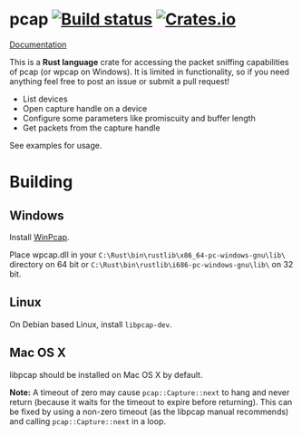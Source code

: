 # pcap [![Build status](https://api.travis-ci.org/ebfull/pcap.svg)](https://travis-ci.org/ebfull/pcap) [![Crates.io](https://img.shields.io/crates/v/pcap.svg)](https://crates.io/crates/pcap) #

[Documentation](http://www.rust-ci.org/ebfull/pcap/doc/pcap/)

This is a **Rust language** crate for accessing the packet sniffing capabilities of pcap (or wpcap on Windows).
It is limited in functionality, so if you need anything feel free to post an issue or submit a pull request!

* List devices
* Open capture handle on a device
* Configure some parameters like promiscuity and buffer length
* Get packets from the capture handle

See examples for usage.

# Building

## Windows

Install [WinPcap](http://www.winpcap.org/install/default.htm).

Place wpcap.dll in your `C:\Rust\bin\rustlib\x86_64-pc-windows-gnu\lib\` directory on 64 bit
or `C:\Rust\bin\rustlib\i686-pc-windows-gnu\lib\` on 32 bit.

## Linux

On Debian based Linux, install `libpcap-dev`.

## Mac OS X

libpcap should be installed on Mac OS X by default.

**Note:** A timeout of zero may cause ```pcap::Capture::next``` to hang and never return (because it waits for the timeout to expire before returning). This can be fixed by using a non-zero timeout (as the libpcap manual recommends) and calling ```pcap::Capture::next``` in a loop.

